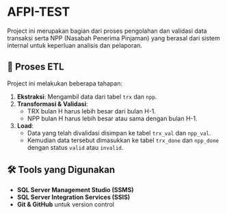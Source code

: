 # AFPI-TEST

Project ini merupakan bagian dari proses pengolahan dan validasi data transaksi serta NPP (Nasabah Penerima Pinjaman) yang berasal dari sistem internal untuk keperluan analisis dan pelaporan.


## 🔄 Proses ETL

Project ini melakukan beberapa tahapan:

1. **Ekstraksi**: Mengambil data dari tabel `trx` dan `npp`.
2. **Transformasi & Validasi**:
   - TRX bulan H harus lebih besar dari bulan H-1.
   - NPP bulan H harus lebih besar atau sama dengan bulan H-1.
3. **Load**:
   - Data yang telah divalidasi disimpan ke tabel `trx_val` dan `npp_val`.
   - Kemudian data tersebut dimasukkan ke tabel `trx_done` dan `npp_done` dengan status `valid` atau `invalid`.

## 🛠 Tools yang Digunakan

- **SQL Server Management Studio (SSMS)**
- **SQL Server Integration Services (SSIS)**
- **Git & GitHub** untuk version control



